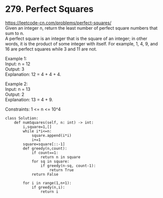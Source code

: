 # 279. Perfect Squares
https://leetcode-cn.com/problems/perfect-squares/  
Given an integer n, return the least number of perfect square numbers that sum to n.  
A perfect square is an integer that is the square of an integer; in other words, it is the product of some integer with itself. For example, 1, 4, 9, and 16 are perfect squares while 3 and 11 are not.

Example 1:  
Input: n = 12  
Output: 3  
Explanation: 12 = 4 + 4 + 4.  

Example 2:  
Input: n = 13  
Output: 2  
Explanation: 13 = 4 + 9.  

Constraints:
1 <= n <= 10^4

``` python3
class Solution:
    def numSquares(self, n: int) -> int:
        i,square=1,[]
        while i*i<=n:
            square.append(i*i)
            i+=1
        square=square[::-1]
        def greedy(n,count):
            if count==1:
                return n in square
            for sq in square:
                if greedy(n-sq, count-1):
                    return True
            return False
        
        for i in range(1,n+1):
            if greedy(n,i):
                return i
```
